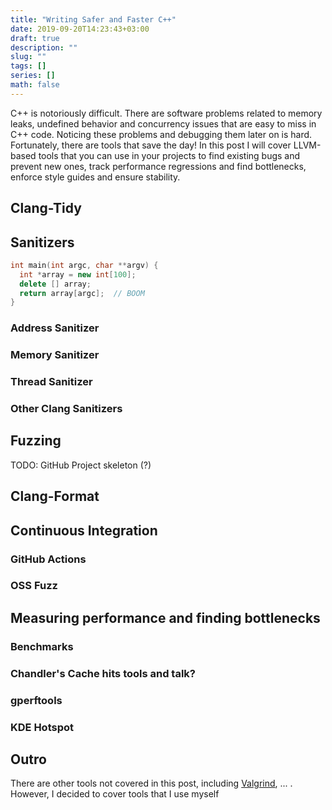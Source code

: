 ```yaml
---
title: "Writing Safer and Faster C++"
date: 2019-09-20T14:23:43+03:00
draft: true
description: ""
slug: ""
tags: []
series: []
math: false
---
```


C++ is notoriously difficult. There are software problems related to memory
leaks, undefined behavior and concurrency issues that are easy to miss in C++
code. Noticing these problems and debugging them later on is hard.
Fortunately, there are tools that save the day! In this post I will cover
LLVM-based tools that you can use in your projects to find existing bugs and
prevent new ones, track performance regressions and find bottlenecks, enforce
style guides and ensure stability.

<!--more-->

## Clang-Tidy

## Sanitizers

```c++
int main(int argc, char **argv) {
  int *array = new int[100];
  delete [] array;
  return array[argc];  // BOOM
}
```

### Address Sanitizer

### Memory Sanitizer

### Thread Sanitizer

### Other Clang Sanitizers

## Fuzzing

TODO: GitHub Project skeleton (?)

## Clang-Format

## Continuous Integration

### GitHub Actions

### OSS Fuzz

## Measuring performance and finding bottlenecks

### Benchmarks

### Chandler's Cache hits tools and talk?

### gperftools

### KDE Hotspot

## Outro

There are other tools not covered in this post, including
[Valgrind](http://valgrind.org/), ... . However, I decided to cover tools
that I use myself
